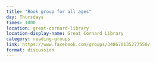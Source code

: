 ```yaml
---
title: "Book group for all ages"
day: Thursdays
times: 1000
location: great-cornard-library
location-display-name: Great Cornard Library
category: reading-groups
link: https://www.facebook.com/groups/348670135277550/
format: discussion
---
```


